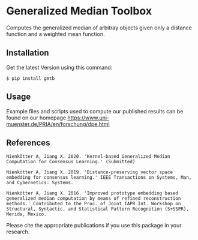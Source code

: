 # Generalized Median Toolbox

Computes the generalized median of arbitray objects given only a distance function and a weighted mean function.

## Installation

Get the latest Version using this command:

```console
$ pip install gmtb
```

## Usage
Example files and scripts used to compute our published results can be found on our homepage
https://www.uni-muenster.de/PRIA/en/forschung/dpe.html



## References

`Nienkötter A, Jiang X. 2020. 'Kernel-based Generalized Median Computation for Consensus Learning.' (Submitted)`

`Nienkötter A, Jiang X. 2019. 'Distance-preserving vector space embedding for consensus learning.' IEEE Transactions on Systems, Man, and Cybernetics: Systems. `

`Nienkötter A, Jiang X. 2016. 'Improved prototype embedding based generalized median computation by means of refined reconstruction methods.' Contributed to the Proc. of Joint IAPR Int. Workshop on Structural, Syntactic, and Statistical Pattern Recognition (S+SSPR), Merida, Mexico.`

Please cite the appropriate publications if you use this package in your research.
